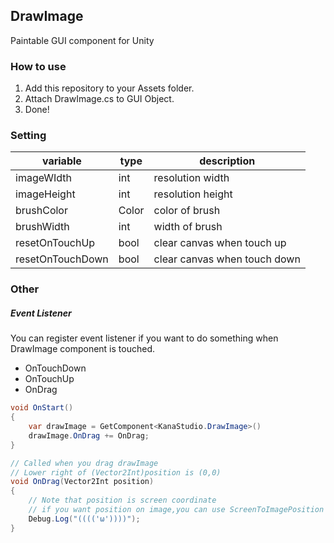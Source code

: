 ## DrawImage

Paintable GUI component for Unity



### How to use

1. Add this repository to your Assets folder.
2. Attach DrawImage.cs to GUI Object.
3. Done!



### Setting

| variable         | type  | description                  |
| ---------------- | ----- | ---------------------------- |
| imageWIdth       | int   | resolution width             |
| imageHeight      | int   | resolution height            |
| brushColor       | Color | color of brush               |
| brushWidth       | int   | width of brush               |
| resetOnTouchUp   | bool  | clear canvas when touch up   |
| resetOnTouchDown | bool  | clear canvas when touch down |



### Other

##### Event Listener

You can register event listener if you want to do something when DrawImage component is touched. 

* OnTouchDown
* OnTouchUp
* OnDrag

```c#
void OnStart()
{
	var drawImage = GetComponent<KanaStudio.DrawImage>()
    drawImage.OnDrag += OnDrag;
}

// Called when you drag drawImage
// Lower right of (Vector2Int)position is (0,0)
void OnDrag(Vector2Int position)
{
	// Note that position is screen coordinate
    // if you want position on image,you can use ScreenToImagePosition method to convert position
    Debug.Log("(((('ω'))))");
}
```

